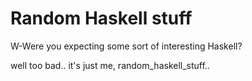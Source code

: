 # Random Haskell stuff

W-Were you expecting some sort of interesting Haskell?

well too bad.. it's just me, random_haskell_stuff..
